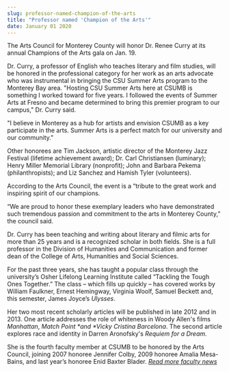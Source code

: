 ```yaml
---
slug: professor-named-champion-of-the-arts
title: "Professor named 'Champion of the Arts'"
date: January 01 2020
---
```


 
<p>
  The Arts Council for Monterey County will honor Dr. Renee Curry at its annual
  Champions of the Arts gala on Jan. 19.
</p>
<p>
  Dr. Curry, a professor of English who teaches literary and film studies, will
  be honored in the professional category for her work as an arts advocate who
  was instrumental in bringing the CSU Summer Arts program to the Monterey Bay
  area. "Hosting CSU Summer Arts here at CSUMB is something I worked toward for
  five years. I followed the events of Summer Arts at Fresno and became
  determined to bring this premier program to our campus," Dr. Curry said.
</p>
<p>
  "I believe in Monterey as a hub for artists and envision CSUMB as a key
  participate in the arts. Summer Arts is a perfect match for our university and
  our community."
</p>
<p>
  Other honorees are Tim Jackson, artistic director of the Monterey Jazz
  Festival (lifetime achievement award); Dr. Carl Christiansen (luminary); Henry
  Miller Memorial Library (nonprofit); John and Barbara Pekema
  (philanthropists); and Liz Sanchez and Hamish Tyler (volunteers).
</p>
<p>
  According to the Arts Council, the event is a “tribute to the great work and
  inspiring spirit of our champions.
</p>
<p>
  “We are proud to honor these exemplary leaders who have demonstrated such
  tremendous passion and commitment to the arts in Monterey County,” the council
  said.
</p>
<p>
  Dr. Curry has been teaching and writing about literary and filmic arts for
  more than 25 years and is a recognized scholar in both fields. She is a full
  professor in the Division of Humanities and Communication and former dean of
  the College of Arts, Humanities and Social Sciences.
</p>
<p>
  For the past three years, she has taught a popular class through the
  university’s Osher Lifelong Learning Institute called “Tackling the Tough Ones
  Together.” The class – which fills up quickly – has covered works by William
  Faulkner, Ernest Hemingway, Virginia Woolf, Samuel Beckett and, this semester,
  James Joyce’s <em>Ulysses</em>.
</p>
<p>
  Her two most recent scholarly articles will be published in late 2012 and in
  2013. One article addresses the role of whiteness in Woody Allen's films
  <em>Manhattan</em>, <em>Match Point *and *Vicky Cristina Barcelona</em>. The
  second article explores race and identity in Darren Aronofsky's
  <em>Requiem for a Dream.</em>
</p>
<p>
  She is the fourth faculty member at CSUMB to be honored by the Arts Council,
  joining 2007 honoree Jennifer Colby, 2009 honoree Amalia Mesa-Bains, and last
  year’s honoree Enid Baxter Blader.
  <a href="https://news.csumb.edu/news/2012/nov/25/faculty-highlights"
    ><em>Read more faculty news</em></a
  >
</p>
 
